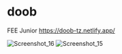 # doob
FEE Junior
https://doob-tz.netlify.app/

![Screenshot_16](https://user-images.githubusercontent.com/70944846/126745024-87d5d08e-6c12-42a2-ae8b-bdcd6b73a890.png)
![Screenshot_15](https://user-images.githubusercontent.com/70944846/126745033-d1c47495-5d46-4040-8741-0275ae1b2d9b.png)

